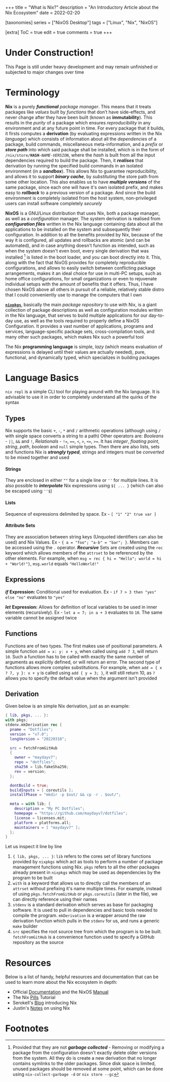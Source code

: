 +++
title = "What is Nix?"
description = "An Introductory Article about the Nix Ecosystem"
date = 2022-02-20

[taxonomies]
series = ["NixOS Desktop"]
tags = ["Linux", "Nix", "NixOS"]

[extra]
ToC = true
edit = true
comments = true
+++

# Under Construction!

This Page is still under heavy development and may remain unfinished or subjected to major changes over time

# Terminology

**Nix** is a purely **_functional_** _package manager_. This means that it treats packages like _values_ built by _functions_ that don’t have side-effects, and never change after they have been built (known as **immutability**). This results in the _purity_ of a package which ensures _reproducibility_ in any environment and at any future point in time. For every package that it builds, it firsts computes a **derivation** (by evaluating expressions written in the Nix _language_) which consists of information about all the _dependencies_ of a package, build commands, miscellaneous meta-information, and a _prefix_ or **_store path_** into which said package shall be installed, which is in the form of <code>/nix/store/<b>HASH</b>-<i>NAME</i>-<i>VERSION</i></code>, where the _hash_ is built from all the input dependencies required to build the package. Then, it **_realises_** that derivation by running the specified build commands in an isolated environment (in a **_sandbox_**). This allows Nix to guarantee reproducibility, and allows it to support **_binary cache_**, by _substituting_ the store path from some other location. This also enables us to have **_multiple versions_** of the same package, since each one will have it's own isolated prefix, and makes easy to **_rollback_** to a previous version of a package. And since the build environment is completely isolated from the host system, non-privileged users can install software completely _securely_

**NixOS** is a GNU/Linux distribution that uses Nix, both a package manager, as well as a _configuration_ manager. The system derivation is realised from **_configuration files_** written in the Nix language containing data about all the applications to be installed on the system and subsequently their configuration. In addition to all the benefits provided by Nix, because of the way it is configured, all updates and rollbacks are atomic (and can be automated), and in case anything doesn't function as intended, such as when the system doesn't even boot, every single derivation that was installed [^1] is listed in the boot loader, and you can boot directly into it. This, along with the fact that NixOS provides for completely reproducible configurations, and allows to easily switch between conflicting package arrangements, makes it an ideal choice for use in multi-PC setups, such as home office configurations, for small organizations or even to rejuvenate individual setups with the amount of benefits that it offers. Thus, I have chosen NixOS above all others in pursuit of a reliable, relatively stable distro that I could conveniently use to manage the computers that I own

[**`nixpkgs`**](https://github.com/nixos/nixpkgs), basically the main _package repository_ to use with Nix, is a giant collection of package descriptions as well as configuration modules written in the Nix language, that serves to build multiple applications for our day-to-day use, as well as the tools required to properly define a NixOS Configuration. It provides a vast number of applications, programs and services, language-specific package sets, cross-compilation tools, and many other such packages, which makes Nix such a powerful tool

The Nix **programming language** is simple, _lazy_ (which means evaluation of expressions is delayed until their values are actually needed), pure, functional, and dynamically typed, which specializes in building packages

# Language Basics

`nix repl` is a simple CLI tool for playing around with the Nix language. It is advisable to use it in order to completely understand all the quirks of the syntax

## Types

Nix supports the basic `+`, `-`, `*` and `/` arithmetic operations (although using `/` with single space converts a string to a path)
Other operators are: _Booleans_ - `||`, `&&` and `!`, _Relationals_ - `!=`, `==`, `<`, `>`, `<=`, `>=`.
It has _integer_, _floating point_, _string_, _path_, _boolean_ and `null` simple types. Then there are also lists, sets and functions
Nix is **_strongly typed_**, strings and integers must be _converted_ to be mixed together and used

#### Strings

They are enclosed in either `""` for a single line or `''` for multiple lines. It is also possible to **_interpolate_** Nix expressions using `${ ... }` (which can also be escaped using `''$`)

#### Lists

Sequence of expressions delimited by space. Ex - `[ "1" "2" true var ]`

#### Attribute Sets

They are association between string keys (Unquoted identifiers can also be used) and Nix Values. Ex - `{ a = "foo"; "a-b" = "bar"; }`. Members can be accessed using the `.` operator. **_Recursive_** Sets are created using the `rec` keyword which allows members of the `attrset` to be referenced by the other elements. For example, when `msg = rec { hi = "Hello"; world = hi + "World!"}`, `msg.world` equals `"HelloWorld!"`

## Expressions

**_if_** **Expression:** Conditional used for evaluation. Ex - `if 7 > 3 then "yes" else "no"` evaluates to `"yes"`

**_let_** **Expression:** Allows for definition of local variables to be used in inner elements (recursively). Ex - `let a = 7; in a + 3` evaluates to `10`. The same variable cannot be assigned twice

## Functions

Functions are of two types. The first makes use of positional parameters. A simple function `add = x: y: x + y`, when called using `add 7 3`, will return `10`. Such a function has to be called with exactly the same number of arguments as explicitly defined, or will return an error. The second type of functions allows more complex substitutions. For example, when `add = { x ? 7, y }: x + y` is called using `add { y = 3; }`, it will still return 10, as `?` allows you to specify the default value when the argument isn't provided

## Derivation

Given below is an simple Nix derivation, just as an example:

```nix
{ lib, pkgs, ... }:
with pkgs;
stdenv.mkDerivation rec {
  pname = "Dotfiles";
  version = "v7.0";
  longVersion = "20220318";

  src = fetchFromGitHub
  {
    owner = "maydayv7";
    repo = "dotfiles";
    sha256 = lib.fakeSha256;
    rev = version;
  };

  dontBuild = true;
  buildInputs = [ coreutils ];
  installPhase = "mkdir -p $out/ && cp -r . $out/";

  meta = with lib; {
    description = "My PC Dotfiles";
    homepage = "https://github.com/maydayv7/dotfiles";
    license = licenses.mit;
    platform = platforms.all;
    maintainers = [ "maydayv7" ];
  };
}
```

Let us inspect it line by line

1. `{ lib, pkgs, ... }`: `lib` refers to the cores set of library functions provided by `nixpkgs` which act as tools to perform a number of package management functions using Nix. `pkgs` refers to all the other packages already present in `nixpkgs` which may be used as dependencies by the program to be built
2. `with` is a keyword that allows us to directly call the members of an `attrset` without prefixing it's name multiple times. For example, instead of using `pkgs.fetchFromGitHub` or `pkgs.coreutils` (later in the file), we can directly reference using their names
3. `stdenv` is a standard derivation which serves as base for packaging software. It is used to pull in dependencies and basic tools needed to compile the program. `mkDerivation` is a wrapper around the raw derivation function which pulls in the `stdenv` for us, and runs a generic `make` builder
4. `src` specifies the root source tree from which the program is to be built. `fetchFromGitHub` is a convenience function used to specify a GitHub repository as the source

# Resources

Below is a list of handy, helpful resources and documentation that can be used to learn more about the Nix ecosystem in depth:

- Official [Documentation](https://nixos.org/learn.html) and the NixOS [Manual](https://nixos.org/manual/nixpkgs/stable)
- The Nix [Pills](https://nixos.org/guides/nix-pills/) Tutorial
- Serokell's [Blog](https://serokell.io/blog/what-is-nix) introducing Nix
- Justin's [Notes](https://github.com/justinwoo/nix-shorts) on using Nix

# Footnotes

[^1]: Provided that they are not **_garbage collected_** - Removing or modifying a package from the configuration doesn't exactly delete older versions from the system. All they do is create a new derivation that no longer contains symlinks to the older packages. Since disk space is limited, unused packages should be removed at some point, which can be done using `nix-collect-garbage -d` or `nix store --gc`
